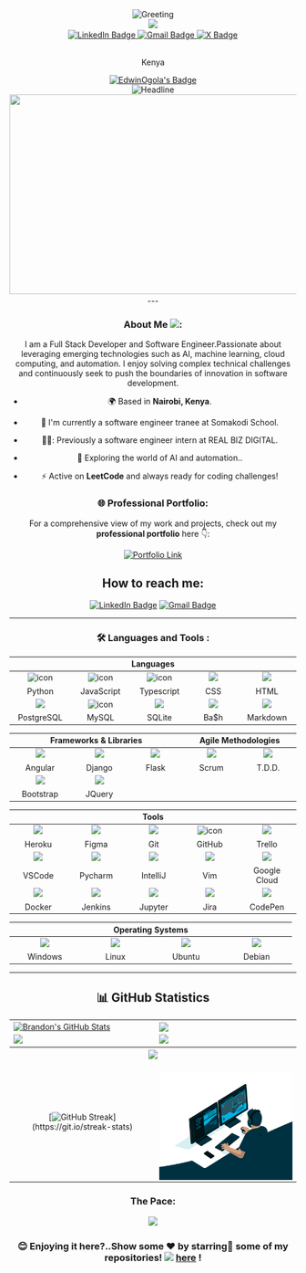 <!---GREETING--->
<div align="center">
  <img src="https://readme-typing-svg.herokuapp.com?color=4A90E2&size=32&center=true&vCenter=true&width=800&height=60&lines=Hello,+Welcome+to+My+Profile!+👋;I'm+Excited+to+Share+My+Work+With+You!!+😊;Feel+Free+to+Explore+My+Projects;+And+see+what+I'm+working+on!+😊" alt="Greeting" />
</div>

<div id="header" align="center">
  <img src="https://gifdb.com/images/high/ai-humanoid-boy-neon-0byngj723ojhu25b.gif" width="120"/>


 <div id="header">
  <a href="https://www.linkedin.com/in/brandon-edwin-ogola-b77063232/">
    <img src="https://img.shields.io/badge/LinkedIn-blue?style=for-the-badge&logo=linkedin&logoColor=white" alt="LinkedIn Badge"/>
  </a>
  
 <a href="mailto:brandon14ogola@gmail.com">
    <img src="https://img.shields.io/badge/Gmail-red?style=for-the-badge&logo=gmail&logoColor=white" alt="Gmail Badge"/>
  </a>
  
 <a href="https://x.com/BrandonOgola">
    <img src="https://img.shields.io/badge/-black?style=for-the-badge&logo=X&logoColor=white" alt="X Badge"/>
  </a>

  </a>
</div>

<img src="https://komarev.com/ghpvc/?username=edogola4&style=flat-square&color=blue" alt=""/>
<p>Kenya</p>
<a href="https://user-badge.committers.top/kenya/edogola4">
    <img src="https://user-badge.committers.top/kenya/EdwinOgola.svg" alt="EdwinOgola's Badge">

</a>

<div align="center">
  <img src="https://readme-typing-svg.herokuapp.com?color=00BFFF&size=32&center=true&vCenter=true&width=600&height=50&lines=I'm+Edwin+Ogola+👋;Full+Stack+Developer+%F0%9F%92%BB;Problem+Solver+🧠;Software+Engineer+💻;AI+Enthusiast+🤖" alt="Headline" />
</div>






<div align="center">
  <img src="https://d3kjluh73b9h9o.cloudfront.net/original/4X/4/1/7/4175f677bdd6f6e3b6a572bbe5b104e6de35ea09.gif" width="600" height="350"/>
  
</div>
---


###  About Me  <img src="https://media.giphy.com/media/WUlplcMpOCEmTGBtBW/giphy.gif" width="30">:
I am a Full Stack Developer and Software Engineer.Passionate about leveraging emerging technologies such as AI, machine learning, cloud computing, and automation. I enjoy solving complex technical challenges and continuously seek to push the boundaries of innovation in software development.

- 🌍 Based in **Nairobi, Kenya**.

- :telescope: I'm currently a software engineer tranee at Somakodi School.
  
- 🧑‍💼: Previously a software engineer intern at REAL BIZ DIGITAL.

- :seedling: Exploring the world of AI and automation..

- :zap: Active on **LeetCode** and always ready for coding challenges!

### 🌐 Professional Portfolio:
For a comprehensive view of my work and projects, check out my **professional portfolio** here 👇:

<a href="https://brandon-2i82.vercel.app/" target="_blank">
  <img src="https://img.shields.io/badge/View-My%20Portfolio-32a852?style=for-the-badge&logo=internet-explorer&logoColor=white" alt="Portfolio Link"/>
</a>


## How to reach me:

[![LinkedIn Badge](https://img.shields.io/badge/-Brandon_Edwin-blue?style=flat&logo=Linkedin&logoColor=white)](https://www.linkedin.com/in/brandon-edwin-ogola-b77063232/)
[![Gmail Badge](https://img.shields.io/badge/Email-Email%20Me-D14836?style=flat&logo=gmail&logoColor=white)](mailto:brandon14ogola@gmail.com)


---

### :hammer_and_wrench: Languages and Tools :

<div align="center">
  <table>
    <thead>
      <tr>
        <th colspan="7">Languages</th>
      </tr>
    </thead>
    <tr>
      <td align="center" width=110>  <img src="https://techstack-generator.vercel.app/python-icon.svg" alt="icon" width="65" height="65" /> </td>
      <td align="center" width=110>  <img src="https://techstack-generator.vercel.app/js-icon.svg" alt="icon" width="65" height="65" /> </td>
      <td align="center" width=110>  <img src="https://techstack-generator.vercel.app/ts-icon.svg" alt="icon" width="65" height="65" /> </td>
      <td align="center" width=110> <img height=60 src="https://cdn.jsdelivr.net/gh/devicons/devicon/icons/css3/css3-original.svg"/> </td>
      <td align="center" width=110> <img height=60 src="https://cdn.jsdelivr.net/gh/devicons/devicon/icons/html5/html5-original.svg"/> </td>
    </tr>
    <tr> 
      <td align="center" width=110>Python</td>
      <td align="center" width=110>JavaScript</td>
      <td align="center" width=110>Typescript</td>
      <td align="center" width=110>CSS</td>
      <td align="center" width=110>HTML</td>
    </tr>
    <tr>
      <td align="center" width=110> <img height=60 src="https://cdn.jsdelivr.net/gh/devicons/devicon/icons/postgresql/postgresql-original.svg"/> </td>
      <td align="center" width=110> <img src="https://techstack-generator.vercel.app/mysql-icon.svg" alt="icon" width="65" height="65" /> </td>
      <td align="center" width=110> <img height=60 src="https://cdn.jsdelivr.net/gh/devicons/devicon/icons/sqlite/sqlite-original.svg"/> </td>
      <td align="center" width=110> <img height=60 src="https://cdn.jsdelivr.net/gh/devicons/devicon/icons/bash/bash-original.svg"/> </td>
      <td align="center" width=110> <img height=60 src="https://cdn.jsdelivr.net/gh/devicons/devicon/icons/markdown/markdown-original.svg"/> </td>
    <tr> 
      <td align="center" width=110>PostgreSQL</td>
      <td align="center" width=110>MySQL</td>
      <td align="center" width=110>SQLite</td>
      <td align="center" width=110>Ba$h</td>
      <td align="center" width=110>Markdown</td>
    </tr>
  </table>

  <table>
    <thead>
      <tr>
        <th colspan="3">Frameworks & Libraries </th>
        <th colspan="3">Agile Methodologies</th>
      </tr>
    </thead>
    <tr>
      <td align="center" width=110> <img height=60 src="https://cdn.jsdelivr.net/gh/devicons/devicon/icons/angularjs/angularjs-original.svg"/> </td>
      <td align="center" width=110> <img height=60 src="https://cdn.jsdelivr.net/npm/devicon-2.2@2.2.0/icons/django/django-original.svg"/> </td>
      <td align="center" width=110> <img height=60 src="https://cdn.jsdelivr.net/gh/devicons/devicon/icons/flask/flask-original.svg"/> </td>
      <td align="center" width=110><img width=60 src="https://user-images.githubusercontent.com/27622683/192119071-da8aff75-02b1-4c6d-8232-507b9454cd49.png"/></td>
      <td align="center" width=110><img width=60 src="https://user-images.githubusercontent.com/27622683/192119394-0284fdfc-3ad2-460c-8b57-5ed13a2cbfc0.png"/></td>
      <tr align="center"> 
        <td align="center" width=110>Angular</td>
        <td align="center" width=110>Django</td>
        <td align="center" width=110>Flask</td>
        <td align="center" width=110>Scrum</td>
        <td align="center" width=110>T.D.D.</td>
      </tr>
      <tr>
      <td align="center" width=110> <img height=60 src="https://cdn.jsdelivr.net/gh/devicons/devicon/icons/bootstrap/bootstrap-original.svg"/> </td>
      <td align="center" width=110> <img height=60 src="https://cdn.jsdelivr.net/gh/devicons/devicon/icons/jquery/jquery-original.svg"/> </td>
      <tr align="center"> 
        <td align="center" width=110>Bootstrap</td>
        <td align="center" width=110>JQuery</td>
      </tr>
    </tr>
  </table>
  <table>
    <thead>
    <tr>
      <th colspan="7">Tools</th>
    </tr>
    </thead>
    <tr>
      <td align="center" width=110> <img height=60 src="https://cdn.jsdelivr.net/gh/devicons/devicon/icons/heroku/heroku-original.svg"/> </td>
      <td align="center" width=110> <img height=60 src="https://cdn.jsdelivr.net/gh/devicons/devicon/icons/figma/figma-original.svg"/> </td>
      <td align="center" width=110> <img height=60 src="https://cdn.jsdelivr.net/gh/devicons/devicon/icons/git/git-original.svg"/> </td>
      <td align="center" width=110> <img src="https://techstack-generator.vercel.app/github-icon.svg" alt="icon" width="65" height="65" /> </td>
      <td align="center" width=110> <img height=60 src="https://cdn.jsdelivr.net/npm/devicon-2.2@2.2.0/icons/trello/trello-plain.svg"/> </td>
    </tr>
    <tr> 
      <td align="center" width=110>Heroku</td>
      <td align="center" width=110>Figma</td>
      <td align="center" width=110>Git</td>
      <td align="center" width=110>GitHub</td>
      <td align="center" width=110>Trello</td>
    </tr>
    <tr>
      <td align="center" width=110> <img height=60 src="https://cdn.jsdelivr.net/gh/devicons/devicon/icons/vscode/vscode-original.svg"/> </td>
      <td align="center" width=110> <img height=60 src="https://cdn.jsdelivr.net/gh/devicons/devicon/icons/pycharm/pycharm-original.svg"/> </td>
      <td align="center" width=110> <img height=60 src="https://cdn.jsdelivr.net/gh/devicons/devicon/icons/intellij/intellij-original.svg"/> </td>
      <td align="center" width=110> <img height=60 src="https://cdn.jsdelivr.net/gh/devicons/devicon/icons/vim/vim-original.svg"/> </td> 
      <td align="center" width=110> <img height=60 src="https://cdn.jsdelivr.net/gh/devicons/devicon/icons/googlecloud/googlecloud-original.svg"/> </td> 
    </tr>
    <tr> 
      <td align="center" width=110>VSCode</td>
      <td align="center" width=110>Pycharm</td>
      <td align="center" width=110>IntelliJ</td>
      <td align="center" width=110>Vim</td>
      <td align="center" width=110>Google Cloud</td>
    </tr>
    <tr>
      <td align="center" width=110> <img height=60 src="https://cdn.jsdelivr.net/gh/devicons/devicon/icons/docker/docker-original.svg"/> </td>
      <td align="center" width=110> <img height=60 src="https://cdn.jsdelivr.net/gh/devicons/devicon/icons/jenkins/jenkins-line.svg"/> </td>
      <td align="center" width=110> <img height=60 src="https://cdn.jsdelivr.net/gh/devicons/devicon/icons/jupyter/jupyter-original.svg"/> </td>
      <td align="center" width=110> <img height=60 src="https://cdn.jsdelivr.net/gh/devicons/devicon/icons/jira/jira-original.svg"/> </td>
      <td align="center" width=110> <img height=60 src="https://cdn.jsdelivr.net/gh/devicons/devicon/icons/codepen/codepen-plain.svg"/> </td>
    </tr>
    <tr> 
      <td align="center" width=110>Docker</td>
      <td align="center" width=110>Jenkins</td>
      <td align="center" width=110>Jupyter</td>
      <td align="center" width=110>Jira</td>
      <td align="center" width=110>CodePen</td>
    </tr>
  </table>
  <table>
    <thead>
      <tr>
        <th colspan="7">Operating Systems</th>
      </tr>
    </thead>
    <tr>
      <td align="center" width=110><img height=60 src="https://cdn.jsdelivr.net/gh/devicons/devicon/icons/windows8/windows8-original.svg"/> </td>
      <td align="center" width=110> <img height=60 src="https://cdn.jsdelivr.net/gh/devicons/devicon/icons/linux/linux-original.svg"/> </td>
      <td align="center" width=110> <img height=60 src="https://cdn.jsdelivr.net/gh/devicons/devicon/icons/ubuntu/ubuntu-plain.svg"/> </td>
      <td align="center" width=110> <img height=60 src="https://cdn.jsdelivr.net/gh/devicons/devicon/icons/debian/debian-plain.svg"/> </td>
    <tr> 
      <td align="center" width=110>Windows</td>
      <td align="center" width=110>Linux</td>
      <td align="center" width=110>Ubuntu</td>
      <td align="center" width=110>Debian</td>
    </tr>
  </table>
</div>




---

## 📊 GitHub Statistics
<table>
<tr>
<td>
<a href="https://github.com/edogola4/edogola4">
    <img align="center" src="https://github-readme-stats.vercel.app/api?username=edogola4&show_icons=true&line_height=27&count_private=true&title_color=f48c06&text_color=c9cacc&icon_color=2bbc8a&bg_color=000000" alt="Brandon's GitHub Stats" />
</td>
<td>
            <img align="center" src="https://github-readme-stats.vercel.app/api/top-langs/?username=edogola4&theme=highcontrast&layout=compact" />
  </a>
</td>
</tr>

<tr>
<td>
            <img height="200em" src="https://github-profile-summary-cards.vercel.app/api/cards/most-commit-language?username=edogola4"/>
</td>
<td>
            <img height="200em" src="https://github-profile-summary-cards.vercel.app/api/cards/repos-per-language?username=edogola4"/>
</td>
</tr>

<tr>
<tr>
        <th colspan="7"><a href="https://github.com/edogola4/readme-typing-svg"><img src="https://readme-typing-svg.herokuapp.com/?lines=Email%20me%20via%20edogola4@gmail.com;I%20am%20ready%20to%20work%20with%20you!;&font=Fira%20Code&center=true&width=440&height=45&color=0A2E8B&vCenter=true&size=22"></a></th>
      </tr>
<td align="center">

[![GitHub Streak](https://github-readme-streak-stats.herokuapp.com/?user=edogola4&theme=tokyonight&layout=compa")](https://git.io/streak-stats)









</td>
<td align="center">
<p align="center">
</p>
            <img align="right" alt="Developer Brandon Ogola" src="code.gif" width="350" height="190" />
</td>
</tr>
</table>

### The Pace:

<div>  
<img src="https://github-profile-trophy.vercel.app/?username=edogola4&margin-w=15&margin-h=15" />

</div>
<div align="right">
  
  
  
</div>

### 😊 Enjoying it here?..Show some ❤️ by starring🌟 some of my repositories!  <img src="https://img.icons8.com/fluency/20/000000/star.png" /> [here](https://github.com/edogola4/edogola4/) !
